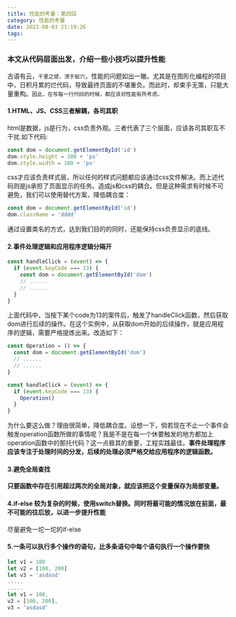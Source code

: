 ```yaml
---
title: 性能的考量：第四回
category: 性能的考量
date: 2023-08-03 21:19:26
tags:
---
```

### 本文从代码层面出发，介绍一些小技巧以提升性能

古语有云，`千里之堤，溃于蚁穴`，性能的问题如出一辙。尤其是在图形化编程的项目中，日积月累的烂代码，导致最终页面的不堪重负。而此时，却束手无策，只能大量重构。`因此，在写每一行代码的时候，都应该对性能有所考虑。`

#### 1.HTML、JS、CSS三者解耦，各司其职
html是数据，js是行为，css负责外观。三者代表了三个层面，应该各司其职互不干扰.如下代码:
```javascript
const dom = document.getElementById('id')
dom.style.height = 100 + 'px'
dom.style.width = 100 + 'px'
```
css才应该负责样式层，所以任何的样式问题都应该通过css文件解决。而上述代码则是js承担了页面显示的任务。造成js和css的耦合。但是这种需求有时候不可避免，我们可以使用替代方案，降低耦合度：
```javascript
const dom = document.getElementById('id')
dom.className = 'dddd'
```
通过设置类名的方式，达到我们目的的同时，还能保持css负责显示的底线。

#### 2.事件处理逻辑和应用程序逻辑分隔开
```javascript
const handleClick = (event) => {
  if (event.keyCode === 13) {
    const dom = document.getElementById('dom')
    // ......
    // ......
  }
}
```
上面代码中，当按下某个code为13的案件后，触发了handleClick函数，然后获取dom进行后续的操作。在这个实例中，从获取dom开始的后续操作，就是应用程序的逻辑，需要严格提炼出来。改造如下：
```javascript
const Operation = () => {
  const dom = document.getElementById('dom')
  // ......
  // ......
}

const handleClick = (event) => {
  if (event.keyCode === 13) {
    Operation()
  }
}
```
为什么要这么做？理由很简单，降低耦合度。设想一下，倘若现在不止一个事件会触发operation函数所做的事情呢？我是不是在每一个休要触发的地方都加上operation函数中的那托代码？这一点极其的重要，工程实践最佳。**事件处理程序应该专注于处理时间的分发，后续的处理必须严格交给应用程序的逻辑函数。**

#### 3.避免全局查找
**只要函数中存在引用超过两次的全局对象，就应该把这个变量保存为局部变量。**

#### 4.if-else 较为复杂的时候，使用switch替换。同时将最可能的情况放在前面，最不可能的往后放，以进一步提升性能
尽量避免一坨一坨的if-else

#### 5.一条可以执行多个操作的语句，比多条语句中每个语句执行一个操作要快
```javascript
let v1 = 100
let v2 = [100, 200]
let v3 = 'asdasd'
.....
.....
let v1 = 100,
v2 = [100, 200],
v3 = 'asdasd'
```
